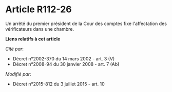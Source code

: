 # Article R112-26

Un arrêté du premier président de la Cour des comptes fixe l'affectation des vérificateurs dans une chambre.

**Liens relatifs à cet article**

_Cité par_:

  - Décret n°2002-370 du 14 mars 2002 - art. 3 (V)
  - Décret n°2008-94 du 30 janvier 2008 - art. 7 (Ab)

_Modifié par_:

  - Décret n°2015-812 du 3 juillet 2015 - art. 10

